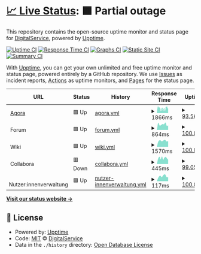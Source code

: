 # [📈 Live Status](https://digitalservice4germany.github.io/agora-uptime): <!--live status--> **🟧 Partial outage**

This repository contains the open-source uptime monitor and status page for [DigitalService](https://digitalservice.bund.de), powered by [Upptime](https://github.com/upptime/upptime).

[![Uptime CI](https://github.com/digitalservice4germany/agora-uptime/workflows/Uptime%20CI/badge.svg)](https://github.com/digitalservice4germany/agora-uptime/actions?query=workflow%3A%22Uptime+CI%22)
[![Response Time CI](https://github.com/digitalservice4germany/agora-uptime/workflows/Response%20Time%20CI/badge.svg)](https://github.com/digitalservice4germany/agora-uptime/actions?query=workflow%3A%22Response+Time+CI%22)
[![Graphs CI](https://github.com/digitalservice4germany/agora-uptime/workflows/Graphs%20CI/badge.svg)](https://github.com/digitalservice4germany/agora-uptime/actions?query=workflow%3A%22Graphs+CI%22)
[![Static Site CI](https://github.com/digitalservice4germany/agora-uptime/workflows/Static%20Site%20CI/badge.svg)](https://github.com/digitalservice4germany/agora-uptime/actions?query=workflow%3A%22Static+Site+CI%22)
[![Summary CI](https://github.com/digitalservice4germany/agora-uptime/workflows/Summary%20CI/badge.svg)](https://github.com/digitalservice4germany/agora-uptime/actions?query=workflow%3A%22Summary+CI%22)

With [Upptime](https://upptime.js.org), you can get your own unlimited and free uptime monitor and status page, powered entirely by a GitHub repository. We use [Issues](https://github.com/digitalservice4germany/agora-uptime/issues) as incident reports, [Actions](https://github.com/digitalservice4germany/agora-uptime/actions) as uptime monitors, and [Pages](https://digitalservice4germany.github.io/agora-uptime) for the status page.

<!--start: status pages-->
<!-- This summary is generated by Upptime (https://github.com/upptime/upptime) -->
<!-- Do not edit this manually, your changes will be overwritten -->
<!-- prettier-ignore -->
| URL | Status | History | Response Time | Uptime |
| --- | ------ | ------- | ------------- | ------ |
| <img alt="" src="https://nutzerinnenverwaltung.agora-oegd.de/auth/resources/72dib/login/agora/img/favicon.ico" height="13"> [Agora](https://agora-oegd.de) | 🟩 Up | [agora.yml](https://github.com/digitalservice4germany/agora-uptime/commits/HEAD/history/agora.yml) | <details><summary><img alt="Response time graph" src="./graphs/agora/response-time-week.png" height="20"> 1866ms</summary><br><a href="https://digitalservice4germany.github.io/agora-uptime/history/agora"><img alt="Response time 1866" src="https://img.shields.io/endpoint?url=https%3A%2F%2Fraw.githubusercontent.com%2Fdigitalservice4germany%2Fagora-uptime%2FHEAD%2Fapi%2Fagora%2Fresponse-time.json"></a><br><a href="https://digitalservice4germany.github.io/agora-uptime/history/agora"><img alt="24-hour response time 2043" src="https://img.shields.io/endpoint?url=https%3A%2F%2Fraw.githubusercontent.com%2Fdigitalservice4germany%2Fagora-uptime%2FHEAD%2Fapi%2Fagora%2Fresponse-time-day.json"></a><br><a href="https://digitalservice4germany.github.io/agora-uptime/history/agora"><img alt="7-day response time 1866" src="https://img.shields.io/endpoint?url=https%3A%2F%2Fraw.githubusercontent.com%2Fdigitalservice4germany%2Fagora-uptime%2FHEAD%2Fapi%2Fagora%2Fresponse-time-week.json"></a><br><a href="https://digitalservice4germany.github.io/agora-uptime/history/agora"><img alt="30-day response time 1866" src="https://img.shields.io/endpoint?url=https%3A%2F%2Fraw.githubusercontent.com%2Fdigitalservice4germany%2Fagora-uptime%2FHEAD%2Fapi%2Fagora%2Fresponse-time-month.json"></a><br><a href="https://digitalservice4germany.github.io/agora-uptime/history/agora"><img alt="1-year response time 1866" src="https://img.shields.io/endpoint?url=https%3A%2F%2Fraw.githubusercontent.com%2Fdigitalservice4germany%2Fagora-uptime%2FHEAD%2Fapi%2Fagora%2Fresponse-time-year.json"></a></details> | <details><summary><a href="https://digitalservice4germany.github.io/agora-uptime/history/agora">93.56%</a></summary><a href="https://digitalservice4germany.github.io/agora-uptime/history/agora"><img alt="All-time uptime 93.56%" src="https://img.shields.io/endpoint?url=https%3A%2F%2Fraw.githubusercontent.com%2Fdigitalservice4germany%2Fagora-uptime%2FHEAD%2Fapi%2Fagora%2Fuptime.json"></a><br><a href="https://digitalservice4germany.github.io/agora-uptime/history/agora"><img alt="24-hour uptime 73.66%" src="https://img.shields.io/endpoint?url=https%3A%2F%2Fraw.githubusercontent.com%2Fdigitalservice4germany%2Fagora-uptime%2FHEAD%2Fapi%2Fagora%2Fuptime-day.json"></a><br><a href="https://digitalservice4germany.github.io/agora-uptime/history/agora"><img alt="7-day uptime 93.56%" src="https://img.shields.io/endpoint?url=https%3A%2F%2Fraw.githubusercontent.com%2Fdigitalservice4germany%2Fagora-uptime%2FHEAD%2Fapi%2Fagora%2Fuptime-week.json"></a><br><a href="https://digitalservice4germany.github.io/agora-uptime/history/agora"><img alt="30-day uptime 93.56%" src="https://img.shields.io/endpoint?url=https%3A%2F%2Fraw.githubusercontent.com%2Fdigitalservice4germany%2Fagora-uptime%2FHEAD%2Fapi%2Fagora%2Fuptime-month.json"></a><br><a href="https://digitalservice4germany.github.io/agora-uptime/history/agora"><img alt="1-year uptime 93.56%" src="https://img.shields.io/endpoint?url=https%3A%2F%2Fraw.githubusercontent.com%2Fdigitalservice4germany%2Fagora-uptime%2FHEAD%2Fapi%2Fagora%2Fuptime-year.json"></a></details>
| <img alt="" src="https://nutzerinnenverwaltung.agora-oegd.de/auth/resources/72dib/login/agora/img/favicon.ico" height="13"> Forum | 🟩 Up | [forum.yml](https://github.com/digitalservice4germany/agora-uptime/commits/HEAD/history/forum.yml) | <details><summary><img alt="Response time graph" src="./graphs/forum/response-time-week.png" height="20"> 864ms</summary><br><a href="https://digitalservice4germany.github.io/agora-uptime/history/forum"><img alt="Response time 864" src="https://img.shields.io/endpoint?url=https%3A%2F%2Fraw.githubusercontent.com%2Fdigitalservice4germany%2Fagora-uptime%2FHEAD%2Fapi%2Fforum%2Fresponse-time.json"></a><br><a href="https://digitalservice4germany.github.io/agora-uptime/history/forum"><img alt="24-hour response time 709" src="https://img.shields.io/endpoint?url=https%3A%2F%2Fraw.githubusercontent.com%2Fdigitalservice4germany%2Fagora-uptime%2FHEAD%2Fapi%2Fforum%2Fresponse-time-day.json"></a><br><a href="https://digitalservice4germany.github.io/agora-uptime/history/forum"><img alt="7-day response time 864" src="https://img.shields.io/endpoint?url=https%3A%2F%2Fraw.githubusercontent.com%2Fdigitalservice4germany%2Fagora-uptime%2FHEAD%2Fapi%2Fforum%2Fresponse-time-week.json"></a><br><a href="https://digitalservice4germany.github.io/agora-uptime/history/forum"><img alt="30-day response time 864" src="https://img.shields.io/endpoint?url=https%3A%2F%2Fraw.githubusercontent.com%2Fdigitalservice4germany%2Fagora-uptime%2FHEAD%2Fapi%2Fforum%2Fresponse-time-month.json"></a><br><a href="https://digitalservice4germany.github.io/agora-uptime/history/forum"><img alt="1-year response time 864" src="https://img.shields.io/endpoint?url=https%3A%2F%2Fraw.githubusercontent.com%2Fdigitalservice4germany%2Fagora-uptime%2FHEAD%2Fapi%2Fforum%2Fresponse-time-year.json"></a></details> | <details><summary><a href="https://digitalservice4germany.github.io/agora-uptime/history/forum">100.00%</a></summary><a href="https://digitalservice4germany.github.io/agora-uptime/history/forum"><img alt="All-time uptime 100.00%" src="https://img.shields.io/endpoint?url=https%3A%2F%2Fraw.githubusercontent.com%2Fdigitalservice4germany%2Fagora-uptime%2FHEAD%2Fapi%2Fforum%2Fuptime.json"></a><br><a href="https://digitalservice4germany.github.io/agora-uptime/history/forum"><img alt="24-hour uptime 100.00%" src="https://img.shields.io/endpoint?url=https%3A%2F%2Fraw.githubusercontent.com%2Fdigitalservice4germany%2Fagora-uptime%2FHEAD%2Fapi%2Fforum%2Fuptime-day.json"></a><br><a href="https://digitalservice4germany.github.io/agora-uptime/history/forum"><img alt="7-day uptime 100.00%" src="https://img.shields.io/endpoint?url=https%3A%2F%2Fraw.githubusercontent.com%2Fdigitalservice4germany%2Fagora-uptime%2FHEAD%2Fapi%2Fforum%2Fuptime-week.json"></a><br><a href="https://digitalservice4germany.github.io/agora-uptime/history/forum"><img alt="30-day uptime 100.00%" src="https://img.shields.io/endpoint?url=https%3A%2F%2Fraw.githubusercontent.com%2Fdigitalservice4germany%2Fagora-uptime%2FHEAD%2Fapi%2Fforum%2Fuptime-month.json"></a><br><a href="https://digitalservice4germany.github.io/agora-uptime/history/forum"><img alt="1-year uptime 100.00%" src="https://img.shields.io/endpoint?url=https%3A%2F%2Fraw.githubusercontent.com%2Fdigitalservice4germany%2Fagora-uptime%2FHEAD%2Fapi%2Fforum%2Fuptime-year.json"></a></details>
| <img alt="" src="https://nutzerinnenverwaltung.agora-oegd.de/auth/resources/72dib/login/agora/img/favicon.ico" height="13"> Wiki | 🟩 Up | [wiki.yml](https://github.com/digitalservice4germany/agora-uptime/commits/HEAD/history/wiki.yml) | <details><summary><img alt="Response time graph" src="./graphs/wiki/response-time-week.png" height="20"> 1570ms</summary><br><a href="https://digitalservice4germany.github.io/agora-uptime/history/wiki"><img alt="Response time 1570" src="https://img.shields.io/endpoint?url=https%3A%2F%2Fraw.githubusercontent.com%2Fdigitalservice4germany%2Fagora-uptime%2FHEAD%2Fapi%2Fwiki%2Fresponse-time.json"></a><br><a href="https://digitalservice4germany.github.io/agora-uptime/history/wiki"><img alt="24-hour response time 1510" src="https://img.shields.io/endpoint?url=https%3A%2F%2Fraw.githubusercontent.com%2Fdigitalservice4germany%2Fagora-uptime%2FHEAD%2Fapi%2Fwiki%2Fresponse-time-day.json"></a><br><a href="https://digitalservice4germany.github.io/agora-uptime/history/wiki"><img alt="7-day response time 1570" src="https://img.shields.io/endpoint?url=https%3A%2F%2Fraw.githubusercontent.com%2Fdigitalservice4germany%2Fagora-uptime%2FHEAD%2Fapi%2Fwiki%2Fresponse-time-week.json"></a><br><a href="https://digitalservice4germany.github.io/agora-uptime/history/wiki"><img alt="30-day response time 1570" src="https://img.shields.io/endpoint?url=https%3A%2F%2Fraw.githubusercontent.com%2Fdigitalservice4germany%2Fagora-uptime%2FHEAD%2Fapi%2Fwiki%2Fresponse-time-month.json"></a><br><a href="https://digitalservice4germany.github.io/agora-uptime/history/wiki"><img alt="1-year response time 1570" src="https://img.shields.io/endpoint?url=https%3A%2F%2Fraw.githubusercontent.com%2Fdigitalservice4germany%2Fagora-uptime%2FHEAD%2Fapi%2Fwiki%2Fresponse-time-year.json"></a></details> | <details><summary><a href="https://digitalservice4germany.github.io/agora-uptime/history/wiki">100.00%</a></summary><a href="https://digitalservice4germany.github.io/agora-uptime/history/wiki"><img alt="All-time uptime 100.00%" src="https://img.shields.io/endpoint?url=https%3A%2F%2Fraw.githubusercontent.com%2Fdigitalservice4germany%2Fagora-uptime%2FHEAD%2Fapi%2Fwiki%2Fuptime.json"></a><br><a href="https://digitalservice4germany.github.io/agora-uptime/history/wiki"><img alt="24-hour uptime 100.00%" src="https://img.shields.io/endpoint?url=https%3A%2F%2Fraw.githubusercontent.com%2Fdigitalservice4germany%2Fagora-uptime%2FHEAD%2Fapi%2Fwiki%2Fuptime-day.json"></a><br><a href="https://digitalservice4germany.github.io/agora-uptime/history/wiki"><img alt="7-day uptime 100.00%" src="https://img.shields.io/endpoint?url=https%3A%2F%2Fraw.githubusercontent.com%2Fdigitalservice4germany%2Fagora-uptime%2FHEAD%2Fapi%2Fwiki%2Fuptime-week.json"></a><br><a href="https://digitalservice4germany.github.io/agora-uptime/history/wiki"><img alt="30-day uptime 100.00%" src="https://img.shields.io/endpoint?url=https%3A%2F%2Fraw.githubusercontent.com%2Fdigitalservice4germany%2Fagora-uptime%2FHEAD%2Fapi%2Fwiki%2Fuptime-month.json"></a><br><a href="https://digitalservice4germany.github.io/agora-uptime/history/wiki"><img alt="1-year uptime 100.00%" src="https://img.shields.io/endpoint?url=https%3A%2F%2Fraw.githubusercontent.com%2Fdigitalservice4germany%2Fagora-uptime%2FHEAD%2Fapi%2Fwiki%2Fuptime-year.json"></a></details>
| <img alt="" src="https://nutzerinnenverwaltung.agora-oegd.de/auth/resources/72dib/login/agora/img/favicon.ico" height="13"> Collabora | 🟥 Down | [collabora.yml](https://github.com/digitalservice4germany/agora-uptime/commits/HEAD/history/collabora.yml) | <details><summary><img alt="Response time graph" src="./graphs/collabora/response-time-week.png" height="20"> 445ms</summary><br><a href="https://digitalservice4germany.github.io/agora-uptime/history/collabora"><img alt="Response time 445" src="https://img.shields.io/endpoint?url=https%3A%2F%2Fraw.githubusercontent.com%2Fdigitalservice4germany%2Fagora-uptime%2FHEAD%2Fapi%2Fcollabora%2Fresponse-time.json"></a><br><a href="https://digitalservice4germany.github.io/agora-uptime/history/collabora"><img alt="24-hour response time 345" src="https://img.shields.io/endpoint?url=https%3A%2F%2Fraw.githubusercontent.com%2Fdigitalservice4germany%2Fagora-uptime%2FHEAD%2Fapi%2Fcollabora%2Fresponse-time-day.json"></a><br><a href="https://digitalservice4germany.github.io/agora-uptime/history/collabora"><img alt="7-day response time 445" src="https://img.shields.io/endpoint?url=https%3A%2F%2Fraw.githubusercontent.com%2Fdigitalservice4germany%2Fagora-uptime%2FHEAD%2Fapi%2Fcollabora%2Fresponse-time-week.json"></a><br><a href="https://digitalservice4germany.github.io/agora-uptime/history/collabora"><img alt="30-day response time 445" src="https://img.shields.io/endpoint?url=https%3A%2F%2Fraw.githubusercontent.com%2Fdigitalservice4germany%2Fagora-uptime%2FHEAD%2Fapi%2Fcollabora%2Fresponse-time-month.json"></a><br><a href="https://digitalservice4germany.github.io/agora-uptime/history/collabora"><img alt="1-year response time 445" src="https://img.shields.io/endpoint?url=https%3A%2F%2Fraw.githubusercontent.com%2Fdigitalservice4germany%2Fagora-uptime%2FHEAD%2Fapi%2Fcollabora%2Fresponse-time-year.json"></a></details> | <details><summary><a href="https://digitalservice4germany.github.io/agora-uptime/history/collabora">99.05%</a></summary><a href="https://digitalservice4germany.github.io/agora-uptime/history/collabora"><img alt="All-time uptime 99.05%" src="https://img.shields.io/endpoint?url=https%3A%2F%2Fraw.githubusercontent.com%2Fdigitalservice4germany%2Fagora-uptime%2FHEAD%2Fapi%2Fcollabora%2Fuptime.json"></a><br><a href="https://digitalservice4germany.github.io/agora-uptime/history/collabora"><img alt="24-hour uptime 95.25%" src="https://img.shields.io/endpoint?url=https%3A%2F%2Fraw.githubusercontent.com%2Fdigitalservice4germany%2Fagora-uptime%2FHEAD%2Fapi%2Fcollabora%2Fuptime-day.json"></a><br><a href="https://digitalservice4germany.github.io/agora-uptime/history/collabora"><img alt="7-day uptime 99.05%" src="https://img.shields.io/endpoint?url=https%3A%2F%2Fraw.githubusercontent.com%2Fdigitalservice4germany%2Fagora-uptime%2FHEAD%2Fapi%2Fcollabora%2Fuptime-week.json"></a><br><a href="https://digitalservice4germany.github.io/agora-uptime/history/collabora"><img alt="30-day uptime 99.05%" src="https://img.shields.io/endpoint?url=https%3A%2F%2Fraw.githubusercontent.com%2Fdigitalservice4germany%2Fagora-uptime%2FHEAD%2Fapi%2Fcollabora%2Fuptime-month.json"></a><br><a href="https://digitalservice4germany.github.io/agora-uptime/history/collabora"><img alt="1-year uptime 99.05%" src="https://img.shields.io/endpoint?url=https%3A%2F%2Fraw.githubusercontent.com%2Fdigitalservice4germany%2Fagora-uptime%2FHEAD%2Fapi%2Fcollabora%2Fuptime-year.json"></a></details>
| <img alt="" src="https://nutzerinnenverwaltung.agora-oegd.de/auth/resources/72dib/login/agora/img/favicon.ico" height="13"> Nutzer:innenverwaltung | 🟩 Up | [nutzer-innenverwaltung.yml](https://github.com/digitalservice4germany/agora-uptime/commits/HEAD/history/nutzer-innenverwaltung.yml) | <details><summary><img alt="Response time graph" src="./graphs/nutzer-innenverwaltung/response-time-week.png" height="20"> 117ms</summary><br><a href="https://digitalservice4germany.github.io/agora-uptime/history/nutzer-innenverwaltung"><img alt="Response time 117" src="https://img.shields.io/endpoint?url=https%3A%2F%2Fraw.githubusercontent.com%2Fdigitalservice4germany%2Fagora-uptime%2FHEAD%2Fapi%2Fnutzer-innenverwaltung%2Fresponse-time.json"></a><br><a href="https://digitalservice4germany.github.io/agora-uptime/history/nutzer-innenverwaltung"><img alt="24-hour response time 95" src="https://img.shields.io/endpoint?url=https%3A%2F%2Fraw.githubusercontent.com%2Fdigitalservice4germany%2Fagora-uptime%2FHEAD%2Fapi%2Fnutzer-innenverwaltung%2Fresponse-time-day.json"></a><br><a href="https://digitalservice4germany.github.io/agora-uptime/history/nutzer-innenverwaltung"><img alt="7-day response time 117" src="https://img.shields.io/endpoint?url=https%3A%2F%2Fraw.githubusercontent.com%2Fdigitalservice4germany%2Fagora-uptime%2FHEAD%2Fapi%2Fnutzer-innenverwaltung%2Fresponse-time-week.json"></a><br><a href="https://digitalservice4germany.github.io/agora-uptime/history/nutzer-innenverwaltung"><img alt="30-day response time 117" src="https://img.shields.io/endpoint?url=https%3A%2F%2Fraw.githubusercontent.com%2Fdigitalservice4germany%2Fagora-uptime%2FHEAD%2Fapi%2Fnutzer-innenverwaltung%2Fresponse-time-month.json"></a><br><a href="https://digitalservice4germany.github.io/agora-uptime/history/nutzer-innenverwaltung"><img alt="1-year response time 117" src="https://img.shields.io/endpoint?url=https%3A%2F%2Fraw.githubusercontent.com%2Fdigitalservice4germany%2Fagora-uptime%2FHEAD%2Fapi%2Fnutzer-innenverwaltung%2Fresponse-time-year.json"></a></details> | <details><summary><a href="https://digitalservice4germany.github.io/agora-uptime/history/nutzer-innenverwaltung">100.00%</a></summary><a href="https://digitalservice4germany.github.io/agora-uptime/history/nutzer-innenverwaltung"><img alt="All-time uptime 100.00%" src="https://img.shields.io/endpoint?url=https%3A%2F%2Fraw.githubusercontent.com%2Fdigitalservice4germany%2Fagora-uptime%2FHEAD%2Fapi%2Fnutzer-innenverwaltung%2Fuptime.json"></a><br><a href="https://digitalservice4germany.github.io/agora-uptime/history/nutzer-innenverwaltung"><img alt="24-hour uptime 100.00%" src="https://img.shields.io/endpoint?url=https%3A%2F%2Fraw.githubusercontent.com%2Fdigitalservice4germany%2Fagora-uptime%2FHEAD%2Fapi%2Fnutzer-innenverwaltung%2Fuptime-day.json"></a><br><a href="https://digitalservice4germany.github.io/agora-uptime/history/nutzer-innenverwaltung"><img alt="7-day uptime 100.00%" src="https://img.shields.io/endpoint?url=https%3A%2F%2Fraw.githubusercontent.com%2Fdigitalservice4germany%2Fagora-uptime%2FHEAD%2Fapi%2Fnutzer-innenverwaltung%2Fuptime-week.json"></a><br><a href="https://digitalservice4germany.github.io/agora-uptime/history/nutzer-innenverwaltung"><img alt="30-day uptime 100.00%" src="https://img.shields.io/endpoint?url=https%3A%2F%2Fraw.githubusercontent.com%2Fdigitalservice4germany%2Fagora-uptime%2FHEAD%2Fapi%2Fnutzer-innenverwaltung%2Fuptime-month.json"></a><br><a href="https://digitalservice4germany.github.io/agora-uptime/history/nutzer-innenverwaltung"><img alt="1-year uptime 100.00%" src="https://img.shields.io/endpoint?url=https%3A%2F%2Fraw.githubusercontent.com%2Fdigitalservice4germany%2Fagora-uptime%2FHEAD%2Fapi%2Fnutzer-innenverwaltung%2Fuptime-year.json"></a></details>

<!--end: status pages-->

[**Visit our status website →**](https://digitalservice4germany.github.io/agora-uptime)

## 📄 License

- Powered by: [Upptime](https://github.com/upptime/upptime)
- Code: [MIT](./LICENSE) © [DigitalService](https://digitalservice.bund.de)
- Data in the `./history` directory: [Open Database License](https://opendatacommons.org/licenses/odbl/1-0/)
